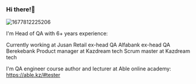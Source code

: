 ### Hi there!👋
![1677812225206](https://github.com/kushidze/kushidze/assets/86834835/0c300282-3c6a-4dec-a43a-7a2527aed98b)

I'm Head of QA with 6+ years experience:

  Currently working at Jusan Retail
  ex-head QA Alfabank
  ex-head QA Berekebank
  Product manager at Kazdream tech
  Scrum master at Kazdream tech



I'm QA engineer course author and lecturer at Able online academy:
https://able.kz/#tester
<!--
**kushidze/kushidze** is a ✨ _special_ ✨ repository because its `README.md` (this file) appears on your GitHub profile.

Here are some ideas to get you started:

- 🔭 I’m currently working on building QA and engineering proccess in Jusan
- 🌱 I’m currently learning Solution architect
- 👯 I’m looking to collaborate on ...
- 🤔 I’m looking for help with ...
- 💬 Ask me about ...
- 📫 How to reach me: ...
- 😄 Pronouns: ...
- ⚡ Fun fact: ...
-->

